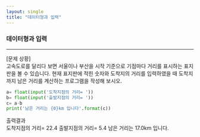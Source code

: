 ```yaml
---
layout: single
title: "데이터형과 입력"
---
```


### 데이터형과 입력
---
[문제 상황]  
고속도로를 달리다 보면 서울이나 부산을 시작 기준으로 기점마다 거리를 표시하는 표지판을
볼 수 있습니다. 현재 표지판에 적힌 숫자와 도착지의 거리를 입력하였을 때 도착지까지 남은
거리를 계산하는 프로그램을 작성해 보시오.
~~~python
a= float(input('도착지점의 거리= '))
b= float(input('출발지점의 거리= '))
c= a-b
print('남은 거리는 {0}km 입니다'.format(c))
~~~
출력결과  
도착지점의 거리= 22.4
출발지점의 거리= 5.4
남은 거리는 17.0km 입니다.
